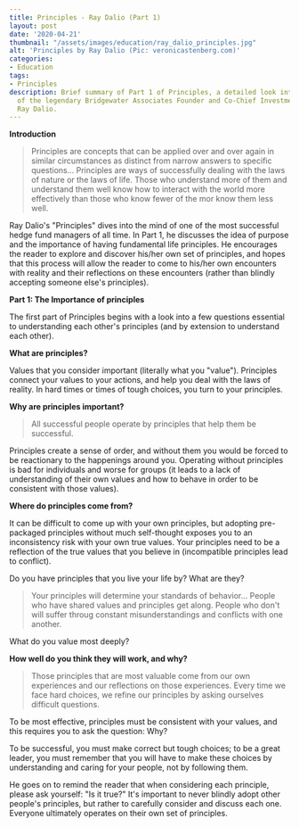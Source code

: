 ```yaml
---
title: Principles - Ray Dalio (Part 1)
layout: post
date: '2020-04-21'
thumbnail: "/assets/images/education/ray_dalio_principles.jpg"
alt: 'Principles by Ray Dalio (Pic: veronicastenberg.com)'
categories:
- Education
tags:
- Principles
description: Brief summary of Part 1 of Principles, a detailed look into the mind
  of the legendary Bridgewater Associates Founder and Co-Chief Investment Officer
  Ray Dalio.
---
```


**Introduction**

<blockquote>Principles are concepts that can be applied over and over again in similar circumstances as distinct from narrow answers to specific questions... Principles are ways of successfully dealing with the laws of nature or the laws of life. Those who understand more of them and understand them well know how to interact with the world more effectively than those who know fewer of the mor know them less well.</blockquote>

Ray Dalio's "Principles" dives into the mind of one of the most successful hedge fund managers of all time. In Part 1, he discusses the idea of purpose and the importance of having fundamental life principles. He encourages the reader to explore and discover his/her own set of principles, and hopes that this process will allow the reader to come to his/her own encounters with reality and their reflections on these encounters (rather than blindly accepting someone else's principles).

**Part 1: The Importance of principles**

The first part of Principles begins with a look into a few questions essential to understanding each other's principles (and by extension to understand each other).

**What are principles?**

Values that you consider important (literally what you "value"). Principles connect your values to your actions, and help you deal with the laws of reality. In hard times or times of tough choices, you turn to your principles.

**Why are principles important?**

<blockquote>All successful people operate by principles that help them be successful.</blockquote>

Principles create a sense of order, and without them you would be forced to be reactionary to the happenings around you. Operating without principles is bad for individuals and worse for groups (it leads to a lack of understanding of their own values and how to behave in order to be consistent with those values).

**Where do principles come from?**

It can be difficult to come up with your own principles, but adopting pre-packaged principles without much self-thought exposes you to an inconsistency risk with your own true values. Your principles need to be a reflection of the true values that you believe in (incompatible principles lead to conflict).

Do you have principles that you live your life by? What are they?

<blockquote>Your principles will determine your standards of behavior... People who have shared values and principles get along. People who don't will suffer throug constant misunderstandings and conflicts with one another.</blockquote>

What do you value most deeply?

**How well do you think they will work, and why?**

<blockquote>Those principles that are most valuable come from our own experiences and our reflections on those experiences. Every time we face hard choices, we refine our principles by asking ourselves difficult questions.</blockquote>

To be most effective, principles must be consistent with your values, and this requires you to ask the question: Why?

To be successful, you must make correct but tough choices; to be a great leader, you must remember that you will have to make these choices by understanding and caring for your people, not by following them.

He goes on to remind the reader that when considering each principle, please ask yourself: "Is it true?" It's important to never blindly adopt other people's principles, but rather to carefully consider and discuss each one. Everyone ultimately operates on their own set of principles.
